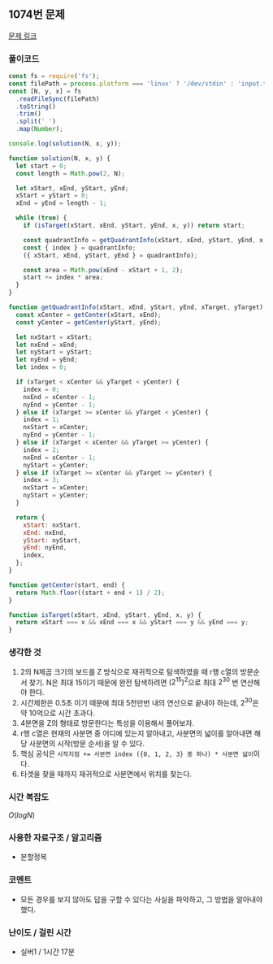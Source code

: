 ## 1074번 문제

[문제 링크](https://www.acmicpc.net/problem/1074)

### 풀이코드

```js
const fs = require('fs');
const filePath = process.platform === 'linux' ? '/dev/stdin' : 'input.txt';
const [N, y, x] = fs
  .readFileSync(filePath)
  .toString()
  .trim()
  .split(' ')
  .map(Number);

console.log(solution(N, x, y));

function solution(N, x, y) {
  let start = 0;
  const length = Math.pow(2, N);

  let xStart, xEnd, yStart, yEnd;
  xStart = yStart = 0;
  xEnd = yEnd = length - 1;

  while (true) {
    if (isTarget(xStart, xEnd, yStart, yEnd, x, y)) return start;

    const quadrantInfo = getQuadrantInfo(xStart, xEnd, yStart, yEnd, x, y);
    const { index } = quadrantInfo;
    ({ xStart, xEnd, yStart, yEnd } = quadrantInfo);

    const area = Math.pow(xEnd - xStart + 1, 2);
    start += index * area;
  }
}

function getQuadrantInfo(xStart, xEnd, yStart, yEnd, xTarget, yTarget) {
  const xCenter = getCenter(xStart, xEnd);
  const yCenter = getCenter(yStart, yEnd);

  let nxStart = xStart;
  let nxEnd = xEnd;
  let nyStart = yStart;
  let nyEnd = yEnd;
  let index = 0;

  if (xTarget < xCenter && yTarget < yCenter) {
    index = 0;
    nxEnd = xCenter - 1;
    nyEnd = yCenter - 1;
  } else if (xTarget >= xCenter && yTarget < yCenter) {
    index = 1;
    nxStart = xCenter;
    nyEnd = yCenter - 1;
  } else if (xTarget < xCenter && yTarget >= yCenter) {
    index = 2;
    nxEnd = xCenter - 1;
    nyStart = yCenter;
  } else if (xTarget >= xCenter && yTarget >= yCenter) {
    index = 3;
    nxStart = xCenter;
    nyStart = yCenter;
  }

  return {
    xStart: nxStart,
    xEnd: nxEnd,
    yStart: nyStart,
    yEnd: nyEnd,
    index,
  };
}

function getCenter(start, end) {
  return Math.floor((start + end + 1) / 2);
}

function isTarget(xStart, xEnd, yStart, yEnd, x, y) {
  return xStart === x && xEnd === x && yStart === y && yEnd === y;
}
```

### 생각한 것

1. 2의 N제곱 크기의 보드를 Z 방식으로 재귀적으로 탐색하였을 때 r행 c열의 방문순서 찾기. N은 최대 15이기 때문에 완전 탐색하려면 $(2^15)^2$으로 최대 $2^30$ 번 연산해야 한다.
2. 시간제한은 0.5초 이기 때문에 최대 5천만번 내의 연산으로 끝내야 하는데, $2^30$은 약 10억으로 시간 초과다.
3. 4분면을 Z의 형태로 방문한다는 특성을 이용해서 풀어보자.
4. r행 c열은 현재의 사분면 중 어디에 있는지 알아내고, 사분면의 넓이를 알아내면 해당 사분면의 시작(방문 순서)을 알 수 있다.
5. 핵심 공식은 `시작지점 += 사분면 index ({0, 1, 2, 3} 중 하나) * 사분면 넓이`이다.
6. 타겟을 찾을 때까지 재귀적으로 사분면에서 위치를 찾는다.

### 시간 복잡도

$O(logN)$

### 사용한 자료구조 / 알고리즘

- 분할정복

### 코멘트

- 모든 경우를 보지 않아도 답을 구할 수 있다는 사실을 파악하고, 그 방법을 알아내야 했다.

### 난이도 / 걸린 시간

- 실버1 / 1시간 17분
